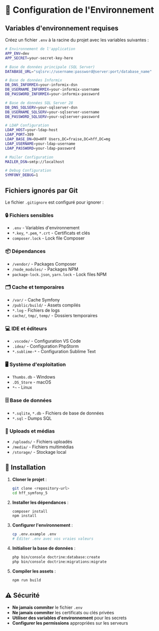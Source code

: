 # 🔧 Configuration de l'Environnement

## Variables d'environnement requises

Créez un fichier `.env` à la racine du projet avec les variables suivantes :

```bash
# Environnement de l'application
APP_ENV=dev
APP_SECRET=your-secret-key-here

# Base de données principale (SQL Server)
DATABASE_URL="sqlsrv://username:password@server:port/database_name"

# Base de données Informix
DB_DNS_INFORMIX=your-informix-dsn
DB_USERNAME_INFORMIX=your-informix-username
DB_PASSWORD_INFORMIX=your-informix-password

# Base de données SQL Server 28
DB_DNS_SQLSERV=your-sqlserver-dsn
DB_USERNAME_SQLSERV=your-sqlserver-username
DB_PASSWORD_SQLSERV=your-sqlserver-password

# LDAP Configuration
LDAP_HOST=your-ldap-host
LDAP_PORT=389
LDAP_BASE_DN=OU=HFF Users,DC=fraise,DC=hff,DC=mg
LDAP_USERNAME=your-ldap-username
LDAP_PASSWORD=your-ldap-password

# Mailer Configuration
MAILER_DSN=smtp://localhost

# Debug Configuration
SYMFONY_DEBUG=1
```

## Fichiers ignorés par Git

Le fichier `.gitignore` est configuré pour ignorer :

### 🔒 **Fichiers sensibles**
- `.env` - Variables d'environnement
- `*.key`, `*.pem`, `*.crt` - Certificats et clés
- `composer.lock` - Lock file Composer

### 📦 **Dépendances**
- `/vendor/` - Packages Composer
- `/node_modules/` - Packages NPM
- `package-lock.json`, `yarn.lock` - Lock files NPM

### 🗂️ **Cache et temporaires**
- `/var/` - Cache Symfony
- `/public/build/` - Assets compilés
- `*.log` - Fichiers de logs
- `cache/`, `tmp/`, `temp/` - Dossiers temporaires

### 💻 **IDE et éditeurs**
- `.vscode/` - Configuration VS Code
- `.idea/` - Configuration PhpStorm
- `*.sublime-*` - Configuration Sublime Text

### 🖥️ **Système d'exploitation**
- `Thumbs.db` - Windows
- `.DS_Store` - macOS
- `*~` - Linux

### 🗄️ **Base de données**
- `*.sqlite`, `*.db` - Fichiers de base de données
- `*.sql` - Dumps SQL

### 📁 **Uploads et médias**
- `/uploads/` - Fichiers uploadés
- `/media/` - Fichiers multimédias
- `/storage/` - Stockage local

## 🚀 Installation

1. **Cloner le projet** :
   ```bash
   git clone <repository-url>
   cd hff_symfony_5
   ```

2. **Installer les dépendances** :
   ```bash
   composer install
   npm install
   ```

3. **Configurer l'environnement** :
   ```bash
   cp .env.example .env
   # Éditer .env avec vos vraies valeurs
   ```

4. **Initialiser la base de données** :
   ```bash
   php bin/console doctrine:database:create
   php bin/console doctrine:migrations:migrate
   ```

5. **Compiler les assets** :
   ```bash
   npm run build
   ```

## ⚠️ Sécurité

- **Ne jamais commiter** le fichier `.env`
- **Ne jamais commiter** les certificats ou clés privées
- **Utiliser des variables d'environnement** pour les secrets
- **Configurer les permissions** appropriées sur les serveurs
